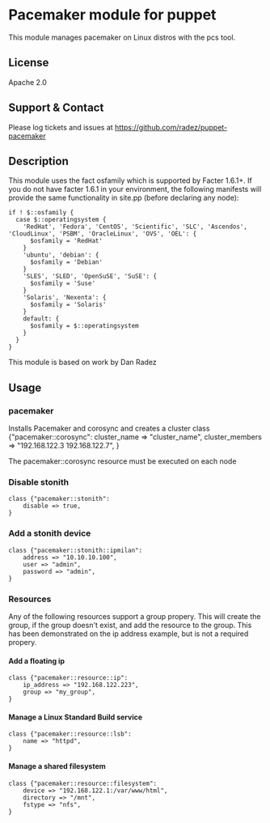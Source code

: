 # Pacemaker module for puppet

This module manages pacemaker on Linux distros with the pcs tool.

## License
Apache 2.0

## Support & Contact
Please log tickets and issues at https://github.com/radez/puppet-pacemaker

## Description

This module uses the fact osfamily which is supported by Facter 1.6.1+. If you do not have facter 1.6.1 in your environment, the following manifests will provide the same functionality in site.pp (before declaring any node):

    if ! $::osfamily {
      case $::operatingsystem {
        'RedHat', 'Fedora', 'CentOS', 'Scientific', 'SLC', 'Ascendos', 'CloudLinux', 'PSBM', 'OracleLinux', 'OVS', 'OEL': {
          $osfamily = 'RedHat'
        }
        'ubuntu', 'debian': {
          $osfamily = 'Debian'
        }
        'SLES', 'SLED', 'OpenSuSE', 'SuSE': {
          $osfamily = 'Suse'
        }
        'Solaris', 'Nexenta': {
          $osfamily = 'Solaris'
        }
        default: {
          $osfamily = $::operatingsystem
        }
      }
    }

This module is based on work by Dan Radez

## Usage

### pacemaker
Installs Pacemaker and corosync and creates a cluster
    class {"pacemaker::corosync":
        cluster_name => "cluster_name",
        cluster_members => "192.168.122.3 192.168.122.7",
    }

The pacemaker::corosync resource must be executed on each node

### Disable stonith
    class {"pacemaker::stonith":
        disable => true,
    }

### Add a stonith device
    class {"pacemaker::stonith::ipmilan":
        address => "10.10.10.100",
        user => "admin",
        password => "admin",
    }

### Resources
Any of the following resources support a group propery.
This will create the group, if the group doesn't exist,
and add the resource to the group. This has been demonstrated
on the ip address example, but is not a required propery.

#### Add a floating ip
    class {"pacemaker::resource::ip":
        ip_address => "192.168.122.223",
        group => "my_group",
    }

#### Manage a Linux Standard Build service
    class {"pacemaker::resource::lsb":
        name => "httpd",
    }

#### Manage a shared filesystem
    class {"pacemaker::resource::filesystem":
        device => "192.168.122.1:/var/www/html",
        directory => "/mnt",
        fstype => "nfs",
    }

